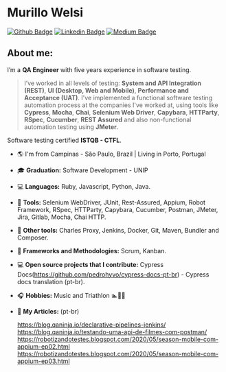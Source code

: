 # Murillo Welsi 
[![Github Badge](https://img.shields.io/badge/-Github-000?style=flat-square&logo=Github&logoColor=white&link=https://github.com/murillowelsi)](https://github.com/murillowelsi)
[![Linkedin Badge](https://img.shields.io/badge/-LinkedIn-blue?style=flat-square&logo=Linkedin&logoColor=white&link=https://www.linkedin.com/in/murillowelsi)](https://www.linkedin.com/in/murillowelsi)
[![Medium Badge](https://img.shields.io/badge/-@murillo.welsi-03a57a?style=flat-square&labelColor=000000&logo=Medium&link=https://medium.com/@murillo.welsi)](https://medium.com/@murillo.welsi)

## About me: 

I’m a **QA Engineer** with five years experience in software testing. 

> I’ve worked in all levels of testing: **System and API Integration (REST)**, **UI (Desktop, Web and Mobile)**, **Performance and Acceptance (UAT)**. I've implemented a
> functional software testing automation process at the companies I've worked at, using tools like **Cypress**, **Mocha**, **Chai**, **Selenium Web Driver**, **Capybara**,
> **HTTParty**, **RSpec**, **Cucumber**, **REST Assured** and also non-functional automation testing using **JMeter**. 

Software testing certified **ISTQB - CTFL**.

- :earth_americas: I'm from Campinas - São Paulo, Brazil | Living in Porto, Portugal
- :mortar_board: **Graduation:** Software Development - UNIP
- :computer: **Languages:** Ruby, Javascript, Python, Java.
- :wrench: **Tools:** Selenium WebDriver, JUnit, Rest-Assured, Appium, Robot Framework, RSpec, HTTParty, Capybara, Cucumber, Postman, JMeter, Jira, Gitlab, Mocha, Chai HTTP.
- :hammer: **Other tools:** Charles Proxy, Jenkins, Docker, Git, Maven, Bundler and Composer.
- :bookmark_tabs: **Frameworks and Methodologies:** Scrum, Kanban.
- :computer: **Open source projects that I contribute:** Cypress Docs(https://github.com/pedrohyvo/cypress-docs-pt-br) - Cypress docs translation (pt-br).
- :headphones: **Hobbies:** Music and Triathlon :swimmer::bicyclist::runner:
- :newspaper: **My Articles:** (pt-br)

  https://blog.qaninja.io/declarative-pipelines-jenkins/ \
  https://blog.qaninja.io/testando-uma-api-de-filmes-com-postman/ \
  https://robotizandotestes.blogspot.com/2020/05/season-mobile-com-appium-ep02.html \
  https://robotizandotestes.blogspot.com/2020/05/season-mobile-com-appium-ep03.html 
